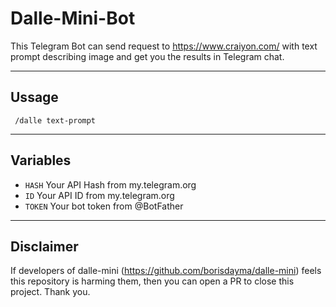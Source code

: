 # Dalle-Mini-Bot

This Telegram Bot can send request to https://www.craiyon.com/ with text prompt describing image and get you the results in Telegram chat.

---

## Ussage

```
 /dalle text-prompt

```

---

## Variables

- `HASH` Your API Hash from my.telegram.org
- `ID` Your API ID from my.telegram.org
- `TOKEN` Your bot token from @BotFather

---

## Disclaimer

If developers of dalle-mini (https://github.com/borisdayma/dalle-mini) feels this repository is harming them, then you can open a PR to close this project. Thank you.
